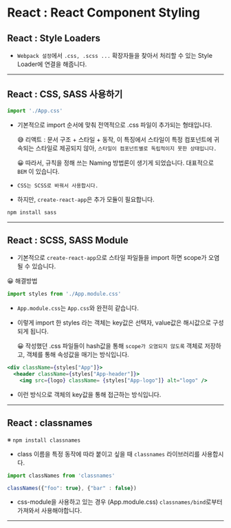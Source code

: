 # React : React Component Styling

## React : Style Loaders

- `Webpack 설정`에서 `.css, .scss ...` 확장자들을 찾아서 처리할 수 있는 Style Loader에 연결을 해줍니다.

---

## React : CSS, SASS 사용하기

```jsx
import './App.css'
```

- 기본적으로 import 순서에 맞춰 전역적으로 .css 파일이 추가되는 형태입니다.

    😅 리액트 : 문서 구조 + 스타일 + 동작, 이 특징에서 스타일이 특정 컴포넌트에 귀속되는 스타일로 제공되지 않아, `스타일이 컴포넌트별로 독립적이지 못한 상태입니다.`

    😀 따라서, 규칙을 정해 쓰는 Naming 방법론이 생기게 되었습니다. 대표적으로 `BEM` 이 있습니다.

- `CSS는 SCSS로 바꿔서 사용합시다.`
- 하지만, `create-react-app`은 추가 모듈이 필요합니다.

```bash
npm install sass
```

---

## React : SCSS, SASS Module

- 기본적으로 `create-react-app`으로 스타일 파일들을 import 하면 scope가 오염될 수 있습니다.

😀 해결방법

```jsx
import styles from './App.module.css'
```

- `App.module.css`는 `App.css`와 완전히 같습니다.
- 이렇게 import 한 styles 라는 객체는 key값은 선택자, value값은 해시값으로 구성되게 됩니다.

    😀 작성했던 .css 파일들이 hash값을 통해 `scope가 오염되지 않도록` 객체로 저장하고, 객체를 통해 속성값을 매기는 방식입니다.

```jsx
<div className={styles["App"]}>
  <header className={styles["App-header"]}>
    <img src={logo} className= {styles["App-logo"]} alt="logo" />
```

- 이런 방식으로 객체의 key값을 통해 접근하는 방식입니다.

---

## React : classnames

※ `npm install classnames`

- class 이름을 특정 동작에 따라 붙이고 싶을 때 `classnames` 라이브러리를 사용합시다.

```jsx
import classNames from 'classnames'

classNames({"foo": true}, {"bar" : false})
```

- css-module을 사용하고 있는 경우 (App.module.css) `classnames/bind`로부터 가져와서 사용해야합니다.

---
